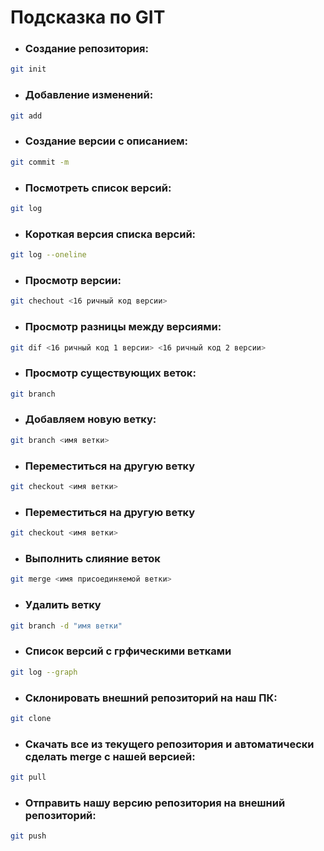 # Подсказка по GIT
###
* ### Создание репозитория:
```sh
git init
```
* ### Добавление изменений:
```sh
git add
```
* ### Создание версии с описанием:
```sh
git commit -m
```
* ### Посмотреть список версий:
```sh
git log
```
* ### Короткая версия списка версий:
```sh
git log --oneline
```
* ### Просмотр версии:
```sh
git chechout <16 ричный код версии>
```
* ### Просмотр разницы между версиями:
```sh
git dif <16 ричный код 1 версии> <16 ричный код 2 версии>
```
* ### Просмотр существующих веток:
```sh
git branch
```
* ### Добавляем новую ветку:
```sh
git branch <имя ветки>
```
* ### Переместиться на другую ветку
```sh
git checkout <имя ветки> 
```
* ### Переместиться на другую ветку
```sh
git checkout <имя ветки> 
```
* ### Выполнить слияние веток
```sh
git merge <имя присоединяемой ветки>
```
* ### Удалить ветку
```sh
git branch -d "имя ветки"
```
* ### Список версий с грфическими ветками
```sh
git log --graph
```
* ### Склонировать внешний репозиторий на наш ПК:
```sh
git clone
```
* ### Скачать все из текущего репозитория и автоматически сделать merge с нашей версией:
```sh
git pull
```
* ### Отправить нашу версию репозитория на внешний репозиторий:
```sh
git push
```
